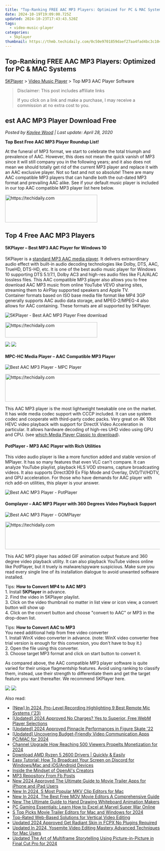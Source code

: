 ```yaml
---
title: "Top-Ranking FREE AAC MP3 Players: Optimized for PC & MAC Systems"
date: 2024-10-19T19:09:00.725Z
updated: 2024-10-23T17:43:43.520Z
tags:
  - video-music-player
categories:
  - 5kplayer
thumbnail: https://thmb.techidaily.com/0c50e9701859daef27aa4fad4bc3c104584c3b31a6d296c6daba235eb751bb08.jpg
---
```


## Top-Ranking FREE AAC MP3 Players: Optimized for PC & MAC Systems

[5KPlayer](https://tools.techidaily.com/5kplayer/products/) \> [Video Music Player](https://tools.techidaily.com/5kplayer/video-music-player/) \> Top MP3 AAC Player Software 

>  Disclaimer: This post includes affiliate links
>
>  If you click on a link and make a purchase, I may receive a commission at no extra cost to you.
>

## est AAC MP3 Player Download Free

 _Posted by [Kaylee Wood](https://www.quora.com/profile/Amanda-Hu-21) | Last update: April 28, 2020_ 

**Top Best Free AAC MP3 Player Roundup List!**

At the funeral of MP3 format, we start to celebrate the total triumph and prevalence of AAC. However, this does not mean the quick vanish of MP3 since it will still company you in the following years; and it also does not mean we should totally get rid of the current MP3 player and replace it with an AAC exclusive player. Not so fast and not so absolute! There are many AAC compatible MP3 players that can handle both the out-dated MP3 format and prevailing AAC alike. See if your default music player is included in our top AAC compatible MP3 player list here below. 

<!-- affiliate ads begin -->
<a href="https://aligracehair.sjv.io/c/5597632/1885943/19272" target="_top" id="1885943">
  <img src="//a.impactradius-go.com/display-ad/19272-1885943" border="0" alt="https://techidaily.com" width="300" height="90"/>
</a>
<img height="0" width="0" src="https://aligracehair.sjv.io/i/5597632/1885943/19272" style="position:absolute;visibility:hidden;" border="0" />
<!-- affiliate ads end -->

## Top 4 Free AAC MP3 Players

#### **5KPlayer – Best MP3 AAC Player for Windows 10**

5KPlayer is a [standard MP3 AAC media player](https://tools.techidaily.com/5kplayer/video-music-player/). It delivers extraordinary audio effect with built-in audio decoding technologies like Dolby, DTS, AAC, TrueHD, DTS-HD, etc. It is one of the best audio music player for Windows 10 supporting DTS 5.1/7.1, Dolby AC3 and high-res audio files like FLA/ALAC lossless files. This AAC compatible MP3 player also allows you to free download AAC MP3 music from online YouTube VEVO sharing sites, streaming them to AirPlay supported speakers and Apple TV.   
Container formats based on ISO base media file format like MP4 3GP generally supports AAC audio data storage, and MPEG-2/MPEG-4 also allows for AAC containing. These formats are all supported by 5KPlayer.

![5KPlayer - Best AAC MP3 Player Free download](https://www.5kplayer.com/video-music-player/img/5kplayer-play-video-free.jpg) 

<!-- affiliate ads begin -->
<a href="https://25home.pxf.io/c/5597632/2148642/16836" target="_top" id="2148642">
  <img src="//a.impactradius-go.com/display-ad/16836-2148642" border="0" alt="https://techidaily.com" width="300" height="50"/>
</a>
<img height="0" width="0" src="https://25home.pxf.io/i/5597632/2148642/16836" style="position:absolute;visibility:hidden;" border="0" />
<!-- affiliate ads end -->

[![](https://www.5kplayer.com/video-music-player/../button/freedownwhitewin.png)](https://tools.techidaily.com/5kplayer/products/) [![](https://www.5kplayer.com/video-music-player/../button/freedownbackmac.png)](https://tools.techidaily.com/5kplayer/products/) 

#### **MPC-HC Media Player – AAC Compatible MP3 Player**

![Best AAC MP3 Player - MPC Player](https://www.5kplayer.com/video-music-player/img/media-player-classic-ui.jpg) 

<!-- affiliate ads begin -->
<a href="https://wigfever.sjv.io/c/5597632/2014849/22899" target="_top" id="2014849">
  <img src="//a.impactradius-go.com/display-ad/22899-2014849" border="0" alt="https://techidaily.com" width="728" height="90"/>
</a>
<img height="0" width="0" src="https://wigfever.sjv.io/i/5597632/2014849/22899" style="position:absolute;visibility:hidden;" border="0" />
<!-- affiliate ads end -->

This AAC MP3 player is the most lightweight tweakable one on the market. It has wide media codec support with CCCP included. It can use system codec and cooperate with third-party codec packs. Very great on 4K 10bit HEVC video playback with support for DirectX Video Acceleration in particular. It allows hardware decoding of high-res UHD video using GPU and CPU. (see [which Media Player Classic to download](https://tools.techidaily.com/5kplayer/video-music-player/)). 

#### **PotPlayer - MP3 AAC Player with Rich Utilities**

This video audio player is like a more function added and stable version of MPlayer. It has so many features that even VLC can't compare. It can analyze YouTube playlist, playback HLS VOD streams, capture broadcasting videos. It also supports Direct3D9 Ex Flip Mode and Overlay, DVD/TV/HDTV, and GPU acceleration. For those who have demands for AAC player with rich add-on utilities, this player is your answer. 

![Best AAC MP3 Player - PotPlayer](https://www.5kplayer.com/video-music-player/img/potplayer-4k.jpg) 

#### **Gomplayer – AAC MP3 Player with 360 Degrees Video Playback Support**

![Best AAC MP3 Player - GOMPlayer](https://www.5kplayer.com/video-music-player/img/gomplayer-playing.jpg) 

<!-- affiliate ads begin -->
<a href="https://unicoeye.pxf.io/c/5597632/2134489/18498" target="_top" id="2134489">
  <img src="//a.impactradius-go.com/display-ad/18498-2134489" border="0" alt="https://techidaily.com" width="728" height="90"/>
</a>
<img height="0" width="0" src="https://unicoeye.pxf.io/i/5597632/2134489/18498" style="position:absolute;visibility:hidden;" border="0" />
<!-- affiliate ads end -->

This AAC MP3 player has added GIF animation output feature and 360 degree video playback utility. It can also playback YouTube videos online like PotPlayer, but it truely is malware/spyware suspicious. Make sure you read every single line of its installation dialogue to avoid unwanted software installed.

Tips: **How to Convert MP4 to AAC MP3**  
1\. Install **5KPlayer** in advance.  
2\. Find the video in 5KPlayer playlist.   
3\. Click on the video thumbnail no matter in list view or icon view, a convert button will show up  
4\. Click on the convert button and choose "convert to AAC" or MP3 in the drop-down list.

Tips: **How to Convert AAC to MP3**  
 You need additional help from free video converter   
1\. Install WinX video converter in advance. (note: WinX video converter free trial version is enough for this conversion, you don't have to buy it.)  
2\. Open the file using this converter.   
3\. Choose target MP3 format and click on start button to convert it.

As compared above, the AAC compatible MP3 player software is quite varied for their unique flagmentship features. Avoid using ranking to classify them, instead, use their strength to differentiate them and get the target feature you want thereafter. We recommend 5KPlayer here.

[![](https://www.5kplayer.com/video-music-player/../button/freedownwhitewin.png)](https://tools.techidaily.com/5kplayer/products/) [![](https://www.5kplayer.com/video-music-player/../button/freedownbackmac.png)](https://tools.techidaily.com/5kplayer/products/)

<ins class="adsbygoogle"
     style="display:block"
     data-ad-format="autorelaxed"
     data-ad-client="ca-pub-7571918770474297"
     data-ad-slot="1223367746"></ins>

<ins class="adsbygoogle"
     style="display:block"
     data-ad-client="ca-pub-7571918770474297"
     data-ad-slot="8358498916"
     data-ad-format="auto"
     data-full-width-responsive="true"></ins>

<span class="atpl-alsoreadstyle">Also read:</span>
<div><ul>
<li><a href="https://screen-mirroring-recording.techidaily.com/new-in-2024-pro-level-recording-highlighting-9-best-remote-mic-systems-23/"><u>[New] In 2024, Pro-Level Recording Highlighting 9 Best Remote Mic Systems ('23)</u></a></li>
<li><a href="https://article-files.techidaily.com/updated-2024-approved-no-charges-yes-to-superior-free-webm-player-selections/"><u>[Updated] 2024 Approved No Charges? Yes to Superior, Free WebM Player Selections</u></a></li>
<li><a href="https://fox-blue.techidaily.com/updated-2024-approved-pinnacle-performances-in-figure-skate-22/"><u>[Updated] 2024 Approved Pinnacle Performances in Figure Skate '22</u></a></li>
<li><a href="https://on-screen-recording.techidaily.com/updated-uncovering-budget-friendly-video-communication-apps-pcmac-for-2024/"><u>[Updated] Uncovering Budget-Friendly Video Communication Apps PC/MAC for 2024</u></a></li>
<li><a href="https://youtube-clips.techidaily.com/channel-upgrade-how-reaching-500-viewers-propelts-monetization-for-2024/"><u>Channel Upgrade How Reaching 500 Viewers Propelts Monetization for 2024</u></a></li>
<li><a href="https://hardware-help.techidaily.com/download-amd-ryzen-5-2600-drivers-quickly-and-easily/"><u>Download AMD Ryzen 5 2600 Drivers | Quickly & Easily</u></a></li>
<li><a href="https://win-howtos.techidaily.com/easy-tutorial-how-to-broadcast-your-screen-on-discord-for-windowsmac-and-iosandroid-devices/"><u>Easy Tutorial: How To Broadcast Your Screen on Discord for Windows/Mac and iOS/Android Devices</u></a></li>
<li><a href="https://tech-savvy.techidaily.com/inside-the-mindset-of-openais-creators/"><u>Inside the Mindset of OpenAI's Creators</u></a></li>
<li><a href="https://facebook-video-content.techidaily.com/mp3-repository-from-fb-posts/"><u>MP3 Repository From Fb Posts</u></a></li>
<li><a href="https://video-ai-editor.techidaily.com/new-2024-approved-the-ultimate-guide-to-movie-trailer-apps-for-iphone-and-ipad-users/"><u>New 2024 Approved The Ultimate Guide to Movie Trailer Apps for iPhone and iPad Users</u></a></li>
<li><a href="https://video-ai-editor.techidaily.com/new-in-2024-s-most-popular-mkv-clip-editors-for-mac/"><u>New In 2024, S Most Popular MKV Clip Editors for Mac</u></a></li>
<li><a href="https://video-ai-editor.techidaily.com/new-in-2024-the-best-free-mov-movie-editors-a-comprehensive-guide/"><u>New In 2024, The Best Free MOV Movie Editors A Comprehensive Guide</u></a></li>
<li><a href="https://video-ai-editor.techidaily.com/new-the-ultimate-guide-to-hand-drawing-whiteboard-animation-makers/"><u>New The Ultimate Guide to Hand Drawing Whiteboard Animation Makers</u></a></li>
<li><a href="https://win-fantastic.techidaily.com/pc-gaming-essentials-learn-how-to-excel-at-marvel-super-war-online/"><u>PC Gaming Essentials: Learn How to Excel at Marvel Super War Online</u></a></li>
<li><a href="https://video-ai-editor.techidaily.com/s-top-picks-movie-trailer-editors-for-mac-and-windows-for-2024/"><u>S Top Picks Movie Trailer Editors for Mac and Windows for 2024</u></a></li>
<li><a href="https://video-ai-editor.techidaily.com/top-rated-web-based-solutions-for-vertical-video-editing/"><u>Top-Rated Web-Based Solutions for Vertical Video Editing</u></a></li>
<li><a href="https://video-ai-editor.techidaily.com/updated-2024-approved-get-radiant-skin-in-fcpx-no-plugins-required/"><u>Updated 2024 Approved Get Radiant Skin in FCPX No Plugins Required</u></a></li>
<li><a href="https://video-ai-editor.techidaily.com/updated-in-2024-yosemite-video-editing-mastery-advanced-techniques-for-mac-users/"><u>Updated In 2024, Yosemite Video Editing Mastery Advanced Techniques for Mac Users</u></a></li>
<li><a href="https://video-ai-editor.techidaily.com/updated-the-art-of-multiframe-storytelling-using-picture-in-picture-in-final-cut-pro-for-2024/"><u>Updated The Art of Multiframe Storytelling Using Picture-in-Picture in Final Cut Pro for 2024</u></a></li>
</ul></div>

